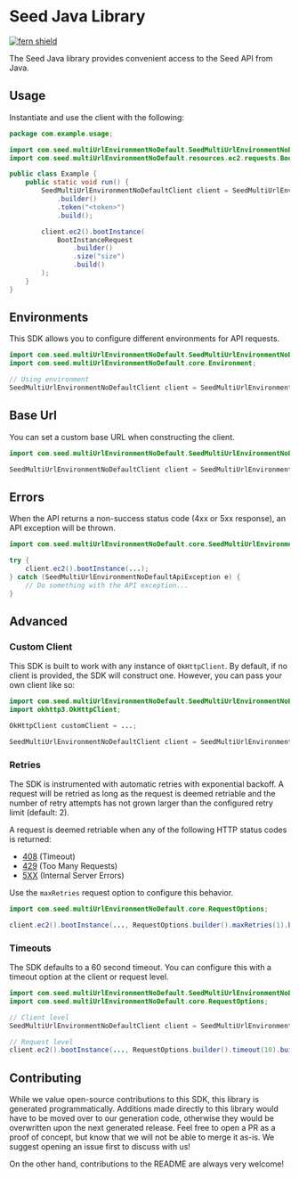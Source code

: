 # Seed Java Library

[![fern shield](https://img.shields.io/badge/%F0%9F%8C%BF-Built%20with%20Fern-brightgreen)](https://buildwithfern.com?utm_source=github&utm_medium=github&utm_campaign=readme&utm_source=Seed%2FJava)

The Seed Java library provides convenient access to the Seed API from Java.

## Usage

Instantiate and use the client with the following:

```java
package com.example.usage;

import com.seed.multiUrlEnvironmentNoDefault.SeedMultiUrlEnvironmentNoDefaultClient;
import com.seed.multiUrlEnvironmentNoDefault.resources.ec2.requests.BootInstanceRequest;

public class Example {
    public static void run() {
        SeedMultiUrlEnvironmentNoDefaultClient client = SeedMultiUrlEnvironmentNoDefaultClient
            .builder()
            .token("<token>")
            .build();

        client.ec2().bootInstance(
            BootInstanceRequest
                .builder()
                .size("size")
                .build()
        );
    }
}
```

## Environments

This SDK allows you to configure different environments for API requests.

```java
import com.seed.multiUrlEnvironmentNoDefault.SeedMultiUrlEnvironmentNoDefaultClient;
import com.seed.multiUrlEnvironmentNoDefault.core.Environment;

// Using environment
SeedMultiUrlEnvironmentNoDefaultClient client = SeedMultiUrlEnvironmentNoDefaultClient.builder().environment(Environment.Production).build();
```

## Base Url

You can set a custom base URL when constructing the client.

```java
import com.seed.multiUrlEnvironmentNoDefault.SeedMultiUrlEnvironmentNoDefaultClient;

SeedMultiUrlEnvironmentNoDefaultClient client = SeedMultiUrlEnvironmentNoDefaultClient.builder().url("https://example.com").build();
```

## Errors

When the API returns a non-success status code (4xx or 5xx response), an API exception will be thrown.

```java
import com.seed.multiUrlEnvironmentNoDefault.core.SeedMultiUrlEnvironmentNoDefaultApiException;

try {
    client.ec2().bootInstance(...);
} catch (SeedMultiUrlEnvironmentNoDefaultApiException e) {
    // Do something with the API exception...
}
```

## Advanced

### Custom Client

This SDK is built to work with any instance of `OkHttpClient`. By default, if no client is provided, the SDK will construct one. 
However, you can pass your own client like so:

```java
import com.seed.multiUrlEnvironmentNoDefault.SeedMultiUrlEnvironmentNoDefaultClient;
import okhttp3.OkHttpClient;

OkHttpClient customClient = ...;

SeedMultiUrlEnvironmentNoDefaultClient client = SeedMultiUrlEnvironmentNoDefaultClient.builder().httpClient(customClient).build();
```

### Retries

The SDK is instrumented with automatic retries with exponential backoff. A request will be retried as long
as the request is deemed retriable and the number of retry attempts has not grown larger than the configured
retry limit (default: 2).

A request is deemed retriable when any of the following HTTP status codes is returned:

- [408](https://developer.mozilla.org/en-US/docs/Web/HTTP/Status/408) (Timeout)
- [429](https://developer.mozilla.org/en-US/docs/Web/HTTP/Status/429) (Too Many Requests)
- [5XX](https://developer.mozilla.org/en-US/docs/Web/HTTP/Status/500) (Internal Server Errors)

Use the `maxRetries` request option to configure this behavior.

```java
import com.seed.multiUrlEnvironmentNoDefault.core.RequestOptions;

client.ec2().bootInstance(..., RequestOptions.builder().maxRetries(1).build());
```

### Timeouts

The SDK defaults to a 60 second timeout. You can configure this with a timeout option at the client or request level.

```java
import com.seed.multiUrlEnvironmentNoDefault.SeedMultiUrlEnvironmentNoDefaultClient;
import com.seed.multiUrlEnvironmentNoDefault.core.RequestOptions;

// Client level
SeedMultiUrlEnvironmentNoDefaultClient client = SeedMultiUrlEnvironmentNoDefaultClient.builder().timeout(10).build();

// Request level
client.ec2().bootInstance(..., RequestOptions.builder().timeout(10).build());
```

## Contributing

While we value open-source contributions to this SDK, this library is generated programmatically.
Additions made directly to this library would have to be moved over to our generation code,
otherwise they would be overwritten upon the next generated release. Feel free to open a PR as
a proof of concept, but know that we will not be able to merge it as-is. We suggest opening
an issue first to discuss with us!

On the other hand, contributions to the README are always very welcome!